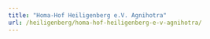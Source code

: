 ```yaml
---
title: "Homa-Hof Heiligenberg e.V. Agnihotra"
url: /heiligenberg/homa-hof-heiligenberg-e-v-agnihotra/
---
```

